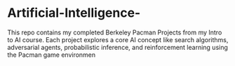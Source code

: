 # Artificial-Intelligence-
This repo contains my completed Berkeley Pacman Projects from my Intro to AI course. Each project explores a core AI concept like search algorithms, adversarial agents, probabilistic inference, and reinforcement learning using the Pacman game environmen

